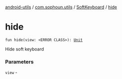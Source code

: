 [android-utils](../../index.md) / [com.sophoun.utils](../index.md) / [SoftKeyboard](index.md) / [hide](./hide.md)

# hide

`fun hide(view: <ERROR CLASS>): `[`Unit`](https://kotlinlang.org/api/latest/jvm/stdlib/kotlin/-unit/index.html)

Hide soft keyboard

### Parameters

`view` - 